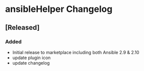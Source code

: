 <!-- Keep a Changelog guide -> https://keepachangelog.com -->

# ansibleHelper Changelog

## [Released]
### Added
- Initial release to marketplace including both Ansible 2.9 & 2.10
- update plugin icon
- update changelog
